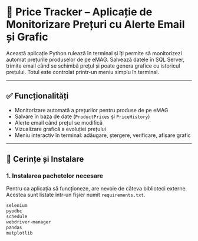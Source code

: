 # 🛒 Price Tracker – Aplicație de Monitorizare Prețuri cu Alerte Email și Grafic

Această aplicație Python rulează în terminal și îți permite să monitorizezi automat prețurile produselor de pe eMAG. Salvează datele în SQL Server, trimite email când se schimbă prețul și poate genera grafice cu istoricul prețului. Totul este controlat printr-un meniu simplu în terminal.

---

## ✅ Funcționalități

- Monitorizare automată a prețurilor pentru produse de pe eMAG
- Salvare în baza de date (`ProductPrices` și `PriceHistory`)
- Alerte email când prețul se modifică
- Vizualizare grafică a evoluției prețului
- Meniu interactiv în terminal: adăugare, ștergere, verificare, afișare grafic

---

## 🧱 Cerințe și Instalare

### 1. Instalarea pachetelor necesare

Pentru ca aplicația să funcționeze, are nevoie de câteva biblioteci externe. Acestea sunt listate într-un fișier numit `requirements.txt`.

```txt
selenium
pyodbc
schedule
webdriver-manager
pandas
matplotlib
